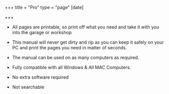 +++
title = "Pro"
type = "page"
[date]

+++


* <i class="fa fa-check-circle" aria-hidden="true"></i>All pages are printable, so print off what you need and take it with you into the garage or workshop

* <i class="fa fa-check-circle" aria-hidden="true"></i>This manual will never get dirty and rip as you can keep it safely on your PC and print the pages you need in matter of seconds.

* <i class="fa fa-check-circle" aria-hidden="true"></i>The manual can be used on as many computers as required.

* <i class="fa fa-check-circle" aria-hidden="true"></i>Fully compatible with all Windows & All MAC Computers.

* No extra software required

* Not searchable